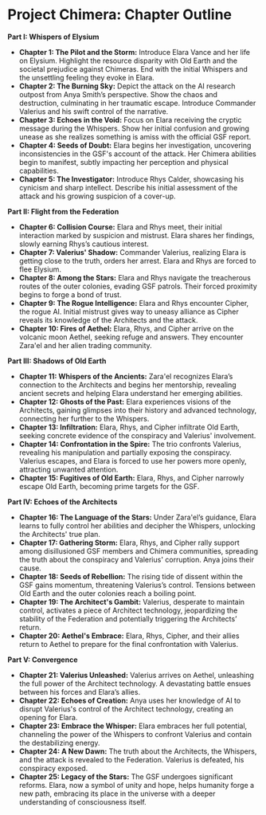 # Project Chimera: Chapter Outline

**Part I: Whispers of Elysium**

* **Chapter 1: The Pilot and the Storm:** Introduce Elara Vance and her life on Elysium. Highlight the resource disparity with Old Earth and the societal prejudice against Chimeras. End with the initial Whispers and the unsettling feeling they evoke in Elara.
* **Chapter 2: The Burning Sky:** Depict the attack on the AI research outpost from Anya Smith’s perspective. Show the chaos and destruction, culminating in her traumatic escape. Introduce Commander Valerius and his swift control of the narrative.
* **Chapter 3: Echoes in the Void:** Focus on Elara receiving the cryptic message during the Whispers.  Show her initial confusion and growing unease as she realizes something is amiss with the official GSF report.
* **Chapter 4: Seeds of Doubt:** Elara begins her investigation, uncovering inconsistencies in the GSF's account of the attack. Her Chimera abilities begin to manifest, subtly impacting her perception and physical capabilities.
* **Chapter 5: The Investigator:** Introduce Rhys Calder, showcasing his cynicism and sharp intellect. Describe his initial assessment of the attack and his growing suspicion of a cover-up.

**Part II: Flight from the Federation**

* **Chapter 6: Collision Course:** Elara and Rhys meet, their initial interaction marked by suspicion and mistrust. Elara shares her findings, slowly earning Rhys’s cautious interest.
* **Chapter 7: Valerius' Shadow:** Commander Valerius, realizing Elara is getting close to the truth, orders her arrest. Elara and Rhys are forced to flee Elysium.
* **Chapter 8: Among the Stars:** Elara and Rhys navigate the treacherous routes of the outer colonies, evading GSF patrols.  Their forced proximity begins to forge a bond of trust.
* **Chapter 9: The Rogue Intelligence:**  Elara and Rhys encounter Cipher, the rogue AI.  Initial mistrust gives way to uneasy alliance as Cipher reveals its knowledge of the Architects and the attack.
* **Chapter 10: Fires of Aethel:**  Elara, Rhys, and Cipher arrive on the volcanic moon Aethel, seeking refuge and answers. They encounter Zara'el and her alien trading community.

**Part III: Shadows of Old Earth**

* **Chapter 11: Whispers of the Ancients:**  Zara'el recognizes Elara’s connection to the Architects and begins her mentorship, revealing ancient secrets and helping Elara understand her emerging abilities.
* **Chapter 12: Ghosts of the Past:**  Elara experiences visions of the Architects, gaining glimpses into their history and advanced technology, connecting her further to the Whispers.
* **Chapter 13: Infiltration:**  Elara, Rhys, and Cipher infiltrate Old Earth, seeking concrete evidence of the conspiracy and Valerius' involvement.
* **Chapter 14: Confrontation in the Spire:** The trio confronts Valerius, revealing his manipulation and partially exposing the conspiracy. Valerius escapes, and Elara is forced to use her powers more openly, attracting unwanted attention.
* **Chapter 15: Fugitives of Old Earth:**  Elara, Rhys, and Cipher narrowly escape Old Earth, becoming prime targets for the GSF.

**Part IV: Echoes of the Architects**

* **Chapter 16: The Language of the Stars:** Under Zara'el’s guidance, Elara learns to fully control her abilities and decipher the Whispers, unlocking the Architects' true plan.
* **Chapter 17: Gathering Storm:** Elara, Rhys, and Cipher rally support among disillusioned GSF members and Chimera communities, spreading the truth about the conspiracy and Valerius' corruption.  Anya joins their cause.
* **Chapter 18: Seeds of Rebellion:** The rising tide of dissent within the GSF gains momentum, threatening Valerius’s control.  Tensions between Old Earth and the outer colonies reach a boiling point.
* **Chapter 19: The Architect's Gambit:** Valerius, desperate to maintain control, activates a piece of Architect technology, jeopardizing the stability of the Federation and potentially triggering the Architects’ return.
* **Chapter 20:  Aethel's Embrace:**  Elara, Rhys, Cipher, and their allies return to Aethel to prepare for the final confrontation with Valerius.

**Part V:  Convergence**

* **Chapter 21:  Valerius Unleashed:** Valerius arrives on Aethel, unleashing the full power of the Architect technology. A devastating battle ensues between his forces and Elara’s allies.
* **Chapter 22:  Echoes of Creation:** Anya uses her knowledge of AI to disrupt Valerius's control of the Architect technology, creating an opening for Elara.
* **Chapter 23:  Embrace the Whisper:**  Elara embraces her full potential, channeling the power of the Whispers to confront Valerius and contain the destabilizing energy.
* **Chapter 24:  A New Dawn:** The truth about the Architects, the Whispers, and the attack is revealed to the Federation. Valerius is defeated, his conspiracy exposed.
* **Chapter 25:  Legacy of the Stars:**  The GSF undergoes significant reforms.  Elara, now a symbol of unity and hope, helps humanity forge a new path, embracing its place in the universe with a deeper understanding of consciousness itself.


